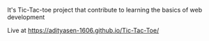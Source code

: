 It's Tic-Tac-toe project that contribute to learning the basics of web development

Live at https://adityasen-1606.github.io/Tic-Tac-Toe/
